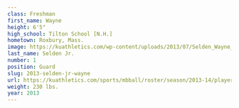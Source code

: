 ```yaml
---
class: Freshman
first_name: Wayne
height: 6'5"
high_school: Tilton School [N.H.]
hometown: Roxbury, Mass.
image: https://kuathletics.com/wp-content/uploads/2013/07/Selden_Wayne_07112013.jpg
last_name: Selden Jr.
number: 1
position: Guard
slug: 2013-selden-jr-wayne
url: https://kuathletics.com/sports/mbball/roster/season/2013-14/player/wayne-selden-jr/
weight: 230 lbs.
year: 2013
---
```

